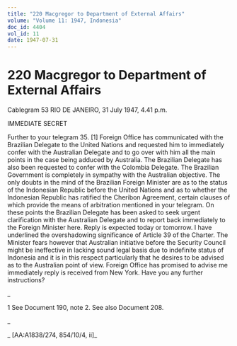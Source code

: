 ```yaml
---
title: "220 Macgregor to Department of External Affairs"
volume: "Volume 11: 1947, Indonesia"
doc_id: 4404
vol_id: 11
date: 1947-07-31
---
```


# 220 Macgregor to Department of External Affairs

Cablegram 53 RIO DE JANEIRO, 31 July 1947, 4.41 p.m.

IMMEDIATE SECRET

Further to your telegram 35. [1] Foreign Office has communicated with the Brazilian Delegate to the United Nations and requested him to immediately confer with the Australian Delegate and to go over with him all the main points in the case being adduced by Australia. The Brazilian Delegate has also been requested to confer with the Colombia Delegate. The Brazilian Government is completely in sympathy with the Australian objective. The only doubts in the mind of the Brazilian Foreign Minister are as to the status of the Indonesian Republic before the United Nations and as to whether the Indonesian Republic has ratified the Cheribon Agreement, certain clauses of which provide the means of arbitration mentioned in your telegram. On these points the Brazilian Delegate has been asked to seek urgent clarification with the Australian Delegate and to report back immediately to the Foreign Minister here. Reply is expected today or tomorrow. I have underlined the overshadowing significance of Article 39 of the Charter. The Minister fears however that Australian initiative before the Security Council might be ineffective in lacking sound legal basis due to indefinite status of Indonesia and it is in this respect particularly that he desires to be advised as to the Australian point of view. Foreign Office has promised to advise me immediately reply is received from New York. Have you any further instructions?

_

1 See Document 190, note 2. See also Document 208.

_

_ [AA:A1838/274, 854/10/4, ii]_
